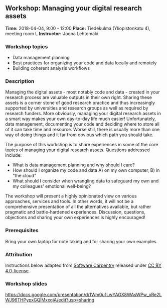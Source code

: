## Workshop: Managing your digital research assets

**Time:** 2018-04-04, 9:00 - 12:00
**Place:**  Tiedekulma (Yliopistonkatu 4), meeting room L
**Instructor:** Joona Lehtomäki

### Workshop topics

* Data management planning
* Best practices for organizing your code and data locally and remotely
* Building coherent analysis workflows

### Description

Managing the digital assets - most notably code and data - created in your
research process are valuable outputs in their own right. Sharing these assets
is a corner stone of good research practice and thus increasingly supported by
universities and research groups as well as required by research funders. More
obviously, managing your digital research assets in a smart way makes your own
day-to-day life much easier! Unfortunately, data management, documenting your
code and deciding where to store all of it can take time and resource. Worse
still, there is usually more than one way of doing things and it far from
obvious which path you should take.

The purpose of this workshop is to share experiences in some of the core topics
of managing your digital research assets. Questions addressed include:

+ What is data management planning and why should I care?
+ How should I organize my code and data A) on my own computer, B) in "the cloud"
+ What should I consider when wrangling data to safeguard my own and my
colleagues' emotional well-being?

The workshop will present a highly opinionated view on various approaches,
services and tools. In other words, it will not be a comprehensive
presentation of all the alternatives available, but rather pragmatic and
battle-hardened experiences. Discussion, questions, objections and sharing
your own experiences is highly encouraged!

### Prerequisites

Bring your own laptop for note taking and for sharing your own examples.

### Attribution

Instructions below adapted from  [Software Carpentry](https://swcarpentry.github.io/git-novice/) released under [CC BY 4.0-license](http://software-carpentry.org/license.html#cc-by).

### Workshop slides

https://docs.google.com/presentation/d/1Wm0u1LwYAGX8WAsWPw_xRe2LWJ96THPypxGQlMxxgiA/edit?usp=sharing
